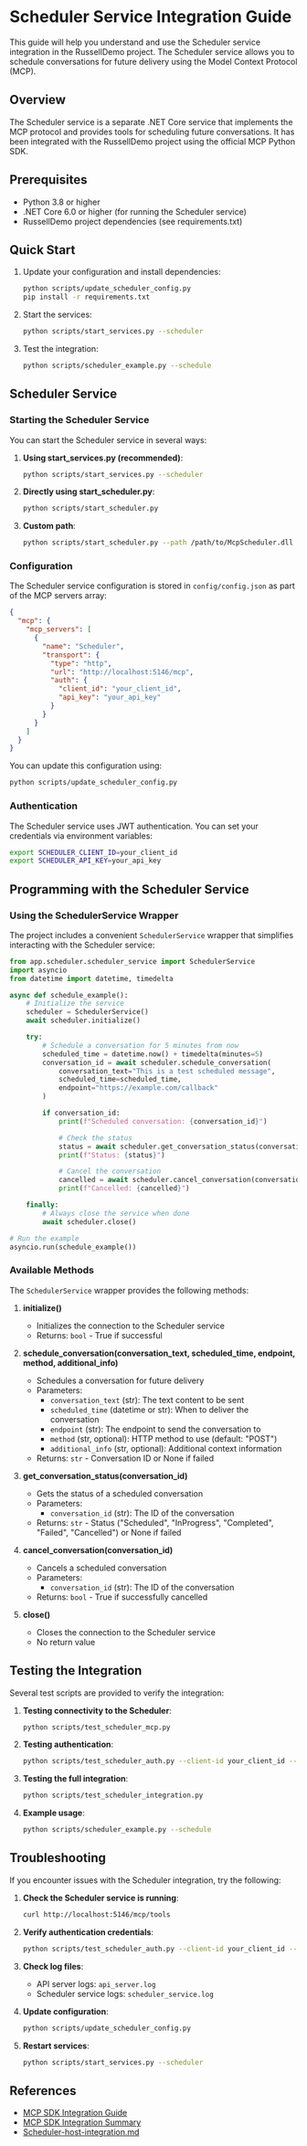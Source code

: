 # Scheduler Service Integration Guide

This guide will help you understand and use the Scheduler service integration in the RussellDemo project. The Scheduler service allows you to schedule conversations for future delivery using the Model Context Protocol (MCP).

## Overview

The Scheduler service is a separate .NET Core service that implements the MCP protocol and provides tools for scheduling future conversations. It has been integrated with the RussellDemo project using the official MCP Python SDK.

## Prerequisites

- Python 3.8 or higher
- .NET Core 6.0 or higher (for running the Scheduler service)
- RussellDemo project dependencies (see requirements.txt)

## Quick Start

1. Update your configuration and install dependencies:

   ```bash
   python scripts/update_scheduler_config.py
   pip install -r requirements.txt
   ```

2. Start the services:

   ```bash
   python scripts/start_services.py --scheduler
   ```

3. Test the integration:
   ```bash
   python scripts/scheduler_example.py --schedule
   ```

## Scheduler Service

### Starting the Scheduler Service

You can start the Scheduler service in several ways:

1. **Using start_services.py (recommended)**:

   ```bash
   python scripts/start_services.py --scheduler
   ```

2. **Directly using start_scheduler.py**:

   ```bash
   python scripts/start_scheduler.py
   ```

3. **Custom path**:
   ```bash
   python scripts/start_scheduler.py --path /path/to/McpScheduler.dll
   ```

### Configuration

The Scheduler service configuration is stored in `config/config.json` as part of the MCP servers array:

```json
{
  "mcp": {
    "mcp_servers": [
      {
        "name": "Scheduler",
        "transport": {
          "type": "http",
          "url": "http://localhost:5146/mcp",
          "auth": {
            "client_id": "your_client_id",
            "api_key": "your_api_key"
          }
        }
      }
    ]
  }
}
```

You can update this configuration using:

```bash
python scripts/update_scheduler_config.py
```

### Authentication

The Scheduler service uses JWT authentication. You can set your credentials via environment variables:

```bash
export SCHEDULER_CLIENT_ID=your_client_id
export SCHEDULER_API_KEY=your_api_key
```

## Programming with the Scheduler Service

### Using the SchedulerService Wrapper

The project includes a convenient `SchedulerService` wrapper that simplifies interacting with the Scheduler service:

```python
from app.scheduler.scheduler_service import SchedulerService
import asyncio
from datetime import datetime, timedelta

async def schedule_example():
    # Initialize the service
    scheduler = SchedulerService()
    await scheduler.initialize()

    try:
        # Schedule a conversation for 5 minutes from now
        scheduled_time = datetime.now() + timedelta(minutes=5)
        conversation_id = await scheduler.schedule_conversation(
            conversation_text="This is a test scheduled message",
            scheduled_time=scheduled_time,
            endpoint="https://example.com/callback"
        )

        if conversation_id:
            print(f"Scheduled conversation: {conversation_id}")

            # Check the status
            status = await scheduler.get_conversation_status(conversation_id)
            print(f"Status: {status}")

            # Cancel the conversation
            cancelled = await scheduler.cancel_conversation(conversation_id)
            print(f"Cancelled: {cancelled}")

    finally:
        # Always close the service when done
        await scheduler.close()

# Run the example
asyncio.run(schedule_example())
```

### Available Methods

The `SchedulerService` wrapper provides the following methods:

1. **initialize()**

   - Initializes the connection to the Scheduler service
   - Returns: `bool` - True if successful

2. **schedule_conversation(conversation_text, scheduled_time, endpoint, method, additional_info)**

   - Schedules a conversation for future delivery
   - Parameters:
     - `conversation_text` (str): The text content to be sent
     - `scheduled_time` (datetime or str): When to deliver the conversation
     - `endpoint` (str): The endpoint to send the conversation to
     - `method` (str, optional): HTTP method to use (default: "POST")
     - `additional_info` (str, optional): Additional context information
   - Returns: `str` - Conversation ID or None if failed

3. **get_conversation_status(conversation_id)**

   - Gets the status of a scheduled conversation
   - Parameters:
     - `conversation_id` (str): The ID of the conversation
   - Returns: `str` - Status ("Scheduled", "InProgress", "Completed", "Failed", "Cancelled") or None if failed

4. **cancel_conversation(conversation_id)**

   - Cancels a scheduled conversation
   - Parameters:
     - `conversation_id` (str): The ID of the conversation
   - Returns: `bool` - True if successfully cancelled

5. **close()**
   - Closes the connection to the Scheduler service
   - No return value

## Testing the Integration

Several test scripts are provided to verify the integration:

1. **Testing connectivity to the Scheduler**:

   ```bash
   python scripts/test_scheduler_mcp.py
   ```

2. **Testing authentication**:

   ```bash
   python scripts/test_scheduler_auth.py --client-id your_client_id --api-key your_api_key
   ```

3. **Testing the full integration**:

   ```bash
   python scripts/test_scheduler_integration.py
   ```

4. **Example usage**:
   ```bash
   python scripts/scheduler_example.py --schedule
   ```

## Troubleshooting

If you encounter issues with the Scheduler integration, try the following:

1. **Check the Scheduler service is running**:

   ```bash
   curl http://localhost:5146/mcp/tools
   ```

2. **Verify authentication credentials**:

   ```bash
   python scripts/test_scheduler_auth.py --client-id your_client_id --api-key your_api_key
   ```

3. **Check log files**:

   - API server logs: `api_server.log`
   - Scheduler service logs: `scheduler_service.log`

4. **Update configuration**:

   ```bash
   python scripts/update_scheduler_config.py
   ```

5. **Restart services**:
   ```bash
   python scripts/start_services.py --scheduler
   ```

## References

- [MCP SDK Integration Guide](mcp_sdk_integration.md)
- [MCP SDK Integration Summary](mcp_sdk_integration_summary.md)
- [Scheduler-host-integration.md](../MCP_requirements/Scheduler-host-integration.md)
